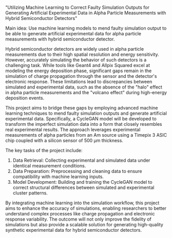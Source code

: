 "Utilizing Machine Learning to Correct Faulty Simulation Outputs for Generating Artificial Experimental Data in Alpha Particle Measurements with Hybrid Semiconductor Detectors"

Main idea: 
Use machine learning models to mend faulty simulation output to be able to generate artificial experimental data for alpha particle measurements with hybrid semiconductor detector.

Hybrid semiconductor detectors are widely used in alpha particle measurements due to their high spatial resolution and energy sensitivity. However, accurately simulating the behavior of such detectors is a challenging task. While tools like Geant4 and Allpix Squared excel at modeling the energy deposition phase, significant gaps remain in the simulation of charge propagation through the sensor and the detector's electronic response. These limitations lead to discrepancies between simulated and experimental data, such as the absence of the "halo" effect in alpha particle measurements and the "volcano effect" during high-energy deposition events.

This project aims to bridge these gaps by employing advanced machine learning techniques to mend faulty simulation outputs and generate artificial experimental data. Specifically, a CycleGAN model will be developed to transform the imperfect simulation data into a form that closely resembles real experimental results. The approach leverages experimental measurements of alpha particles from an Am source using a Timepix 3 ASIC chip coupled with a silicon sensor of 500 μm thickness.

The key tasks of the project include:

1. Data Retrieval: Collecting experimental and simulated data under identical measurement conditions.
2. Data Preparation: Preprocessing and cleaning data to ensure compatibility with machine learning inputs.
3. Model Development: Building and training the CycleGAN model to correct structural differences between simulated and experimental cluster patterns.

By integrating machine learning into the simulation workflow, this project aims to enhance the accuracy of simulations, enabling researchers to better understand complex processes like charge propagation and electronic response variability. The outcome will not only improve the fidelity of simulations but also provide a scalable solution for generating high-quality synthetic experimental data for hybrid semiconductor detectors.
